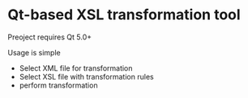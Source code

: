 # Qt-based XSL transformation tool

Preoject requires Qt 5.0+

Usage is simple
* Select XML file for transformation
* Select XSL file with transformation rules
* perform transformation
